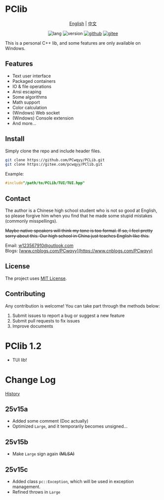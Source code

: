 # PClib

<div style="text-align: center;">

[English](ReadMe-EN.md) | [中文](ReadMe.md) 

![lang](https://img.shields.io/badge/标准-C++23-yellow?logo=cplusplus) ![version](https://img.shields.io/badge/版本-1.2-green) [![github](https://img.shields.io/badge/Github-PClib-blue?&logo=github)](https://github.com/PCwqyy/PCLib) [![gitee](https://img.shields.io/badge/Gitee-PClib-red?logo=gitee&color=%23C71D23)](https://gitee.com/pcwqyy/PClib)

</div>

This is a personal C++ lib, and some features are only available on Windows.

## Features
- Text user interface
- Packaged containers
- IO & file operations
- Ansi escaping
- Some algorithms
- Math support
- Color calculation
- (Windows) Web socket
- (Windows) Console extension
- And more...

## Install
Simply clone the repo and include header files.

```bash
git clone https://github.com/PCwqyy/PCLib.git
git clone https://gitee.com/pcwqyy/PClib.git
```

Example:

```cpp
#include"/path/to/PCLib/TUI/TUI.hpp"
```

## Contact
The author is a Chinese high school student who is not so good at English, so please forgive him when you find that he made some stupid mistakes (commonly misspellings).

~~Maybe native speakers will think my tone is too formal. If so, I feel pretty sorry about this. Our high school in China just teaches English like this.~~

Email: w123567910@outlook.com  
Blogs: [www.cnblogs.com/PCwqyy](https://www.cnblogs.com/PCwqyy)

## License
The project uses [MIT License](https://opensource.org/licenses/MIT).

## Contributing
Any contribution is welcome! You can take part through the methods below:
1. Submit issues to report a bug or suggest a new feature
2. Submit pull requests to fix issues
3. Improve documents

# PClib 1.2
- TUI lib!

# Change Log
[History](ChangeLogHistory-EN.md)

## 25v15a
- Added some comment (Doc actually)
- Optimized `Large`, and it temporarily becomes unsigned...
## 25v15b
- Make `Large` sign again ~~(MLSA)~~
## 25v15c
- Added class `pc::Exception`, which will be used in exception management.
- Refined throws in `Large`